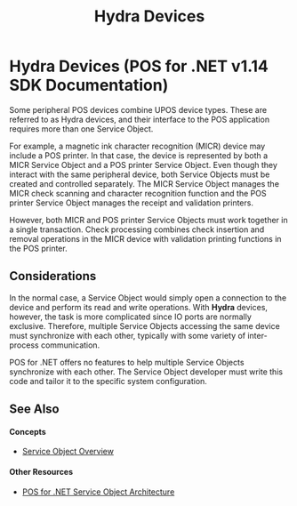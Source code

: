 ﻿---
title: Hydra Devices
description: Hydra Devices (POS for .NET v1.14 SDK Documentation)
ms.date: 02/27/2008
ms.topic: how-to
ms.custom: "pos-restored-from-archive"
---

# Hydra Devices (POS for .NET v1.14 SDK Documentation)

Some peripheral POS devices combine UPOS device types. These are referred to as Hydra devices, and their interface to the POS application requires more than one Service Object.

For example, a magnetic ink character recognition (MICR) device may include a POS printer. In that case, the device is represented by both a MICR Service Object and a POS printer Service Object. Even though they interact with the same peripheral device, both Service Objects must be created and controlled separately. The MICR Service Object manages the MICR check scanning and character recognition function and the POS printer Service Object manages the receipt and validation printers.

However, both MICR and POS printer Service Objects must work together in a single transaction. Check processing combines check insertion and removal operations in the MICR device with validation printing functions in the POS printer.

## Considerations

In the normal case, a Service Object would simply open a connection to the device and perform its read and write operations. With **Hydra** devices, however, the task is more complicated since IO ports are normally exclusive. Therefore, multiple Service Objects accessing the same device must synchronize with each other, typically with some variety of inter-process communication.

POS for .NET offers no features to help multiple Service Objects synchronize with each other. The Service Object developer must write this code and tailor it to the specific system configuration.

## See Also

#### Concepts

- [Service Object Overview](service-object-overview.md)

#### Other Resources

- [POS for .NET Service Object Architecture](pos-for-net-service-object-architecture.md)
